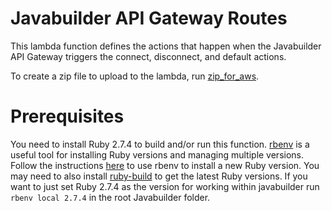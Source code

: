 # Javabuilder API Gateway Routes

This lambda function defines the actions that happen when the Javabuilder API Gateway triggers the connect, disconnect, and default actions.

To create a zip file to upload to the lambda, run [zip_for_aws](zip_for_aws.sh).

# Prerequisites
You need to install Ruby 2.7.4 to build and/or run this function. [rbenv](https://github.com/rbenv/rbenv) is a useful tool for installing Ruby versions
and managing multiple versions. Follow the instructions [here](https://github.com/rbenv/rbenv#installing-ruby-versions) to
use rbenv to install a new Ruby version. You may need to also install [ruby-build](https://github.com/rbenv/ruby-build#readme) to get the latest Ruby
versions. If you want to just set Ruby 2.7.4 as the version for working within javabuilder run `rbenv local 2.7.4` in the root Javabuilder folder.